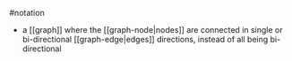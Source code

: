#notation 
- a [[graph]] where the [[graph-node|nodes]] are connected in single or bi-directional [[graph-edge|edges]] directions, instead of all being bi-directional